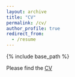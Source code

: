 ```yaml
---
layout: archive
title: "CV"
permalink: /cv/
author_profile: true
redirect_from:
  - /resume
---
```


{% include base_path %}

Please find the [CV](https://github.com/lsq314/lsq314.github.io/blob/master/files/Phd_CV.pdf)
